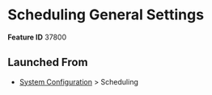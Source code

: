 # Scheduling General Settings

**Feature ID** 37800

## Launched From

- [System Configuration](System%20Configuration.md) > Scheduling











































































